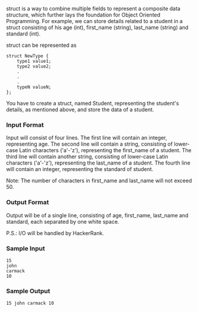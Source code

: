 struct is a way to combine multiple fields to represent a composite data structure, which further lays the foundation for Object Oriented Programming. For example, we can store details related to a student in a struct consisting of his age (int), first_name (string), last_name (string) and standard (int).

struct can be represented as
```
struct NewType {
    type1 value1;
    type2 value2;
    .
    .
    .
    typeN valueN;
};
```
You have to create a struct, named Student, representing the student's details, as mentioned above, and store the data of a student.

### Input Format

Input will consist of four lines.
The first line will contain an integer, representing age.
The second line will contain a string, consisting of lower-case Latin characters ('a'-'z'), representing the first_name of a student.
The third line will contain another string, consisting of lower-case Latin characters ('a'-'z'), representing the last_name of a student.
The fourth line will contain an integer, representing the standard of student.

Note: The number of characters in first_name and last_name will not exceed 50.

### Output Format

Output will be of a single line, consisting of age, first_name, last_name and standard, each separated by one white space.

P.S.: I/O will be handled by HackerRank.

### Sample Input
```
15
john
carmack
10
```
### Sample Output
```
15 john carmack 10
```
